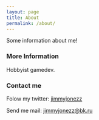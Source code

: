 ```yaml
---
layout: page
title: About
permalink: /about/
---
```


Some information about me!

### More Information

Hobbyist gamedev.

### Contact me

Folow my twitter: [jimmyjonezz](http://twitter.com/jimmyjonezz)

Send me mail: [jimmyjonezz@bk.ru](mailto:jimmyjonezz@bk.ru)
